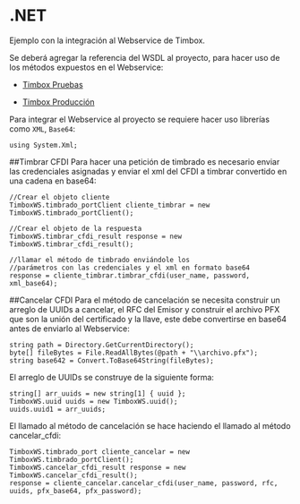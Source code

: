 # .NET
Ejemplo con la integración al Webservice de Timbox.

Se deberá agregar la referencia del WSDL al proyecto, para hacer uso de los métodos expuestos en el Webservice:

- [Timbox Pruebas](https://staging.ws.timbox.com.mx/timbrado_cfdi33/wsdl)

- [Timbox Producción](https://sistema.timbox.com.mx/timbrado_cfdi33/wsdl)


Para integrar el Webservice al proyecto se requiere hacer uso librerías como `XML`, `Base64`:

```
using System.Xml;
```
##Timbrar CFDI
Para hacer una petición de timbrado es necesario enviar las credenciales asignadas y enviar el xml del CFDI a timbrar convertido en una cadena en base64:

```
//Crear el objeto cliente
TimboxWS.timbrado_portClient cliente_timbrar = new TimboxWS.timbrado_portClient();

//Crear el objeto de la respuesta
TimboxWS.timbrar_cfdi_result response = new TimboxWS.timbrar_cfdi_result();

//llamar el método de timbrado enviándole los 
//parámetros con las credenciales y el xml en formato base64
response = cliente_timbrar.timbrar_cfdi(user_name, password, xml_base64);
```
##Cancelar CFDI
Para el método de cancelación se necesita construir un arreglo de UUIDs a cancelar, el RFC del Emisor y construir el archivo PFX que son la unión del certificado y la llave, este debe convertirse en base64 antes de enviarlo al Webservice:

```
string path = Directory.GetCurrentDirectory();
byte[] fileBytes = File.ReadAllBytes(@path + "\\archivo.pfx");
string base642 = Convert.ToBase64String(fileBytes);
```
El arreglo de UUIDs se construye de la siguiente forma:

```
string[] arr_uuids = new string[1] { uuid };
TimboxWS.uuid uuids = new TimboxWS.uuid();
uuids.uuid1 = arr_uuids;
```

El llamado al método de cancelación se hace haciendo el llamado al método cancelar_cfdi:

```
TimboxWS.timbrado_port cliente_cancelar = new TimboxWS.timbrado_portClient();
TimboxWS.cancelar_cfdi_result response = new TimboxWS.cancelar_cfdi_result();
response = cliente_cancelar.cancelar_cfdi(user_name, password, rfc, uuids, pfx_base64, pfx_password);
```


